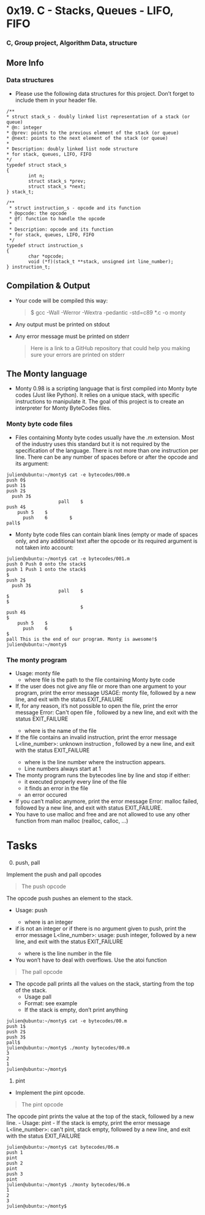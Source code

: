 # 0x19. C - Stacks, Queues - LIFO, FIFO
###	C, Group project, Algorithm Data, structure

## More Info

### Data structures
- Please use the following data structures for this project. Don’t forget to include them in your header file.

 >
 	/**
	* struct stack_s - doubly linked list representation of a stack (or queue)
	* @n: integer
	* @prev: points to the previous element of the stack (or queue)
	* @next: points to the next element of the stack (or queue)
	*
	* Description: doubly linked list node structure
	* for stack, queues, LIFO, FIFO
	*/
	typedef struct stack_s
	{
        	int n;
	        struct stack_s *prev;
        	struct stack_s *next;
	} stack_t;

 >
	/**
	 * struct instruction_s - opcode and its function
	 * @opcode: the opcode
	 * @f: function to handle the opcode
	 *
	 * Description: opcode and its function
	 * for stack, queues, LIFO, FIFO
	 */
	typedef struct instruction_s
	{
	        char *opcode;
        	void (*f)(stack_t **stack, unsigned int line_number);
	} instruction_t;

## Compilation & Output
- Your code will be compiled this way:
	
	> $ gcc -Wall -Werror -Wextra -pedantic -std=c89 *.c -o monty

- Any output must be printed on stdout
- Any error message must be printed on stderr

	> Here is a link to a GitHub repository that could help you making sure your errors are printed on stderr

## The Monty language

- Monty 0.98 is a scripting language that is first compiled into Monty byte codes (Just like Python). It relies on a unique stack, with specific instructions to manipulate it. The goal of this project is to create an interpreter for Monty ByteCodes files.

###	Monty byte code files

- Files containing Monty byte codes usually have the .m extension. Most of the industry uses this standard but it is not required by the specification of the language. There is not more than one instruction per line. There can be any number of spaces before or after the opcode and its argument:

 > 
 	julien@ubuntu:~/monty$ cat -e bytecodes/000.m
	push 0$
	push 1$
	push 2$
	  push 3$
	                   pall    $
	push 4$
	    push 5    $
	      push    6        $
	pall$

- Monty byte code files can contain blank lines (empty or made of spaces only, and any additional text after the opcode or its required argument is not taken into account:

 > 
	julien@ubuntu:~/monty$ cat -e bytecodes/001.m
	push 0 Push 0 onto the stack$
	push 1 Push 1 onto the stack$
	$
	push 2$
	  push 3$
	                   pall    $
	$
	$
	                           $
	push 4$
	$
	    push 5    $
	      push    6        $
	$
	pall This is the end of our program. Monty is awesome!$
	julien@ubuntu:~/monty$

### The monty program
- Usage: monty file
	- where file is the path to the file containing Monty byte code
- If the user does not give any file or more than one argument to your program, print the error message USAGE: monty file, followed by a new line, and exit with the status EXIT_FAILURE
- If, for any reason, it’s not possible to open the file, print the error message Error: Can't open file <file>, followed by a new line, and exit with the status EXIT_FAILURE
	- where <file> is the name of the file
- If the file contains an invalid instruction, print the error message L<line_number>: unknown instruction <opcode>, followed by a new line, and exit with the status EXIT_FAILURE
	- where is the line number where the instruction appears.
	- Line numbers always start at 1
- The monty program runs the bytecodes line by line and stop if either:
	- it executed properly every line of the file
	- it finds an error in the file
	- an error occured
- If you can’t malloc anymore, print the error message Error: malloc failed, followed by a new line, and exit with status EXIT_FAILURE.
- You have to use malloc and free and are not allowed to use any other function from man malloc (realloc, calloc, …)

# Tasks
0. push, pall

Implement the push and pall opcodes
> The push opcode

The opcode push pushes an element to the stack.
- Usage: push <int>
	- where <int> is an integer
- if <int> is not an integer or if there is no argument given to push, print the error message L<line_number>: usage: push integer, followed by a new line, and exit with the status EXIT_FAILURE
	- where is the line number in the file
- You won’t have to deal with overflows. Use the atoi function
> The pall opcode

- The opcode pall prints all the values on the stack, starting from the top of the stack.
	- Usage pall
	- Format: see example
	- If the stack is empty, don’t print anything
 >
	julien@ubuntu:~/monty$ cat -e bytecodes/00.m
	push 1$
	push 2$
	push 3$
	pall$
	julien@ubuntu:~/monty$ ./monty bytecodes/00.m
	3
	2
	1
	julien@ubuntu:~/monty$

1. pint
- Implement the pint opcode.

> The pint opcode

The opcode pint prints the value at the top of the stack, followed by a new line.
	- Usage: pint
	- If the stack is empty, print the error message L<line_number>: can't pint, stack empty, followed by a new line, and exit with the status EXIT_FAILURE
 >
	julien@ubuntu:~/monty$ cat bytecodes/06.m
	push 1
	pint
	push 2
	pint
	push 3
	pint
	julien@ubuntu:~/monty$ ./monty bytecodes/06.m
	1
	2
	3
	julien@ubuntu:~/monty$ 
